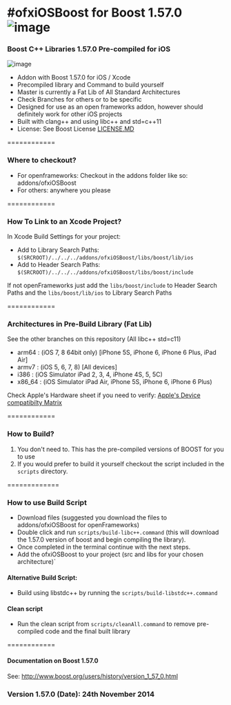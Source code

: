 #ofxiOSBoost for Boost 1.57.0  ![image](https://travis-ci.org/danoli3/ofxiOSBoost.svg?branch=master)
=====================================


### Boost C++ Libraries 1.57.0 Pre-compiled for iOS
![image](https://github.com/danoli3/ofxiOSBoost/blob/master/ofxaddons_thumbnail.png)

- Addon with Boost 1.57.0 for iOS / Xcode 
- Precompiled library and Command to build yourself
- Master is currently a Fat Lib of All Standard Architectures
- Check Branches for others or to be specific 
- Designed for use as an open frameworks addon, however should definitely work for other iOS projects
- Built with clang++ and using libc++ and std=c++11
- License: See Boost License [LICENSE.MD](https://github.com/danoli3/ofxiOSBoost/blob/master/LICENSE.md)

============


### Where to checkout?

- For openframeworks: Checkout in the addons folder like so: addons/ofxiOSBoost
- For others: anywhere you please



============

### How To Link to an Xcode Project?

In Xcode Build Settings for your project:

- Add to Library Search Paths: ``` $(SRCROOT)/../../../addons/ofxiOSBoost/libs/boost/lib/ios ```
- Add to Header Search Paths:  ```$(SRCROOT)/../../../addons/ofxiOSBoost/libs/boost/include ```

If not openFrameworks just add the ``` libs/boost/include ``` to Header Search Paths and the  ``` libs/boost/lib/ios ``` to Library Search Paths



============

### Architectures in Pre-Build Library (Fat Lib)
See the other branches on this repository (All libc++ std=c11)

- arm64 : (iOS 7, 8 64bit only) [iPhone 5S, iPhone 6, iPhone 6 Plus, iPad Air]
- armv7 : (iOS 5, 6, 7, 8) [All devices]
- i386 : (iOS Simulator iPad 2, 3, 4, iPhone 4S, 5, 5C)
- x86_64 : (iOS Simulator iPad Air, iPhone 5S, iPhone 6, iPhone 6 Plus)

Check Apple's Hardware sheet if you need to verify: [Apple's Device compatibilty Matrix](https://developer.apple.com/library/ios/documentation/DeviceInformation/Reference/iOSDeviceCompatibility/DeviceCompatibilityMatrix/DeviceCompatibilityMatrix.html)


============

### How to Build?

1. You don't need to. This has the pre-compiled versions of BOOST for you to use
2. If you would prefer to build it yourself checkout the script included in the ``` scripts ``` directory.


=============

### How to use Build Script


- Download files (suggested you download the files to addons/ofxiOSBoost for openFrameworks)
- Double click and run ```scripts/build-libc++.command``` (this will download the 1.57.0 version of boost and begin compiling the library).
- Once completed in the terminal continue with the next steps.
- Add the ofxiOSBoost to your project (src and libs for your chosen architecture)`

#### Alternative Build Script:
- Build using libstdc++ by running the ```scripts/build-libstdc++.command```

#### Clean script
- Run the clean script from ```scripts/cleanAll.command``` to remove pre-compiled code and the final built library


============

#### Documentation on Boost 1.57.0


See: http://www.boost.org/users/history/version_1_57_0.html


### Version 1.57.0 (Date): 24th November 2014

